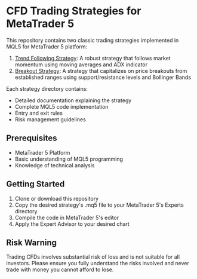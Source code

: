 # CFD Trading Strategies for MetaTrader 5

This repository contains two classic trading strategies implemented in MQL5 for MetaTrader 5 platform:

1. [Trend Following Strategy](./trend_following/): A robust strategy that follows market momentum using moving averages and ADX indicator
2. [Breakout Strategy](./breakout/): A strategy that capitalizes on price breakouts from established ranges using support/resistance levels and Bollinger Bands

Each strategy directory contains:
- Detailed documentation explaining the strategy
- Complete MQL5 code implementation
- Entry and exit rules
- Risk management guidelines

## Prerequisites

- MetaTrader 5 Platform
- Basic understanding of MQL5 programming
- Knowledge of technical analysis

## Getting Started

1. Clone or download this repository
2. Copy the desired strategy's .mq5 file to your MetaTrader 5's Experts directory
3. Compile the code in MetaTrader 5's editor
4. Apply the Expert Advisor to your desired chart

## Risk Warning

Trading CFDs involves substantial risk of loss and is not suitable for all investors. Please ensure you fully understand the risks involved and never trade with money you cannot afford to lose.
